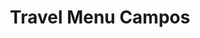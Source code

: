 ---
title: "Travel Menu Campos"
url: /antigua-guatemala/travel-menu-campos/
shop: agencia de viajes
---